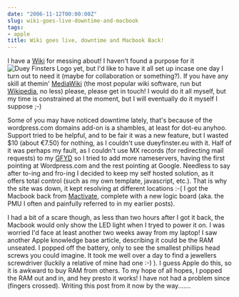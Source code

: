 ```yaml
---
date: "2006-11-12T00:00:00Z"
slug: wiki-goes-live-downtime-and-macbook
tags:
- apple
title: Wiki goes live, downtime and Macbook Back!
---
```


I have a [Wiki][] for messing about! I haven't found a purpose for it![Duey
Finsters Logo](http://wiki.dueyfinster.eu/skins/tango/tango-logo.gif "Duey
Finsters Logo") yet, but I'd like to have it all set up incase one day I turn
out to need it (maybe for collaboration or something?). If you have any skill
at themin' [MediaWiki][] (the most popular wiki software, run but
[Wikipedia][], no less) please, please get in touch! I would do it all myself,
but my time is constrained at the moment, but I will eventually do it myself I
suppose ;-)
  
Some of you may have noticed downtime lately, that's because of the
wordpress.com domains add-on is a shambles, at least for dot-eu anyhoo.
Support tried to be helpful, and to be fair it was a new feature, but I wasted
$10 (about €7.50) for nothing, as I couldn't use dueyfinster.eu with it. Half
of it was perhaps my fault, as I couldn't use MX records (for redirecting mail
requests) to my [GFYD][] so I tried to add more nameservers, having the first
pointing at Wordpress.com and the rest pointing at Google. Needless to say
after to-ing and fro-ing I decided to keep my self hosted solution, as it
offers total control (such as my own template, javascript, etc.). That is why
the site was down, it kept resolving at different locations :-(   I got the
Macbook back from [Mactivate][], complete with a new logic board (aka. the PMU
I often and painfully referred to in my earlier posts).

I had a bit of a scare though, as less than two hours after I got it back, the
Macbook would only show the LED light when I tryed to power it on. I was
worried I'd face at least another two weeks away from my laptop! I saw another
Apple knowledge base article, describing it could be the RAM unseated. I
popped off the battery, only to see the smallest phillips head screws you
could imagine. It took me well over a day to find a jewellers screwdriver
(luckily a relative of mine had one :-) ). I guess Apple do this, so it is
awkward to buy RAM from others. To my hope of all hopes, I popped the RAM out
and in, and hey presto it works! I have not had a problem since (fingers
crossed). Writing this post from it now by the way.......

[Wiki]: http://en.wikipedia.org/wiki/Wiki "Wikipedia Article on Wiki"
[MediaWiki]: http://www.mediawiki.org "MediaWiki"
[Wikipedia]: http://en.wikipedia.org/wiki/Main_Page
[GFYD]: https://www.google.com/a/ "Google for your Domain"
[Mactivate]: http://www.mactivate.ie "Mactivate"